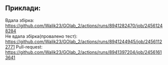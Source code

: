 Приклади:
---
 
Вдала збірка: https://github.com/Walik23/GOlab_2/actions/runs/8941282470/job/24561248284  
Не вдала збірка(провалено тест): https://github.com/Walik23/GOlab_2/actions/runs/8941244945/job/24561122771
Pull-request: https://github.com/Walik23/GOlab_2/actions/runs/8941397204/job/24561613641
